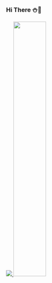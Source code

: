 ### Hi There :snowman::christmas_tree:

<a href="s">
  <img src="https://github-readme-stats-git-masterrstaa-rickstaa.vercel.app/api?username=aidenseo3180" />
</a>
<a href="s">
  <img src="https://github-readme-stats.vercel.app/api/top-langs/?username=aidenseo3180&layout=compact" width="42%" />
</a>

